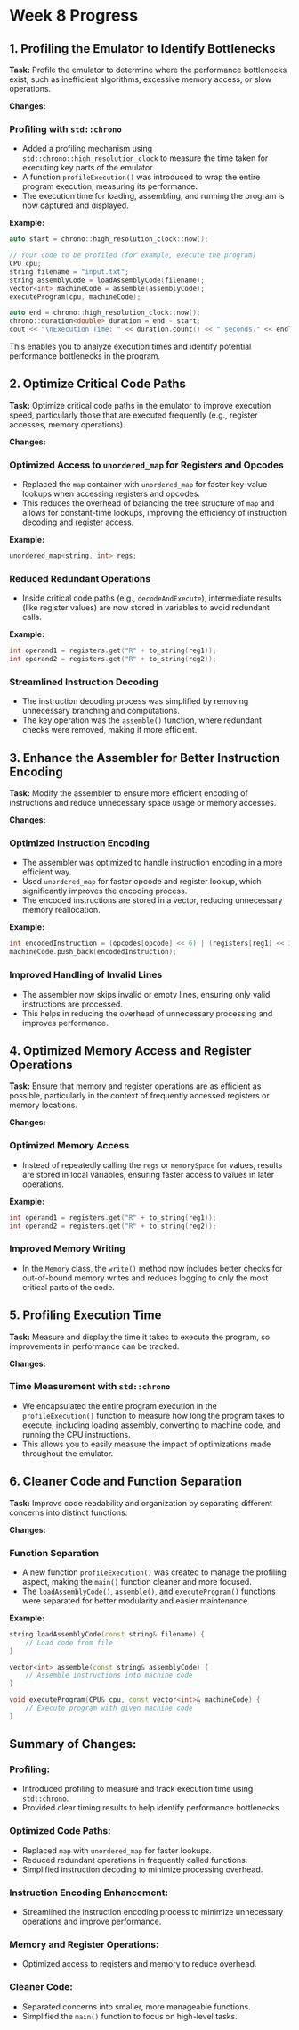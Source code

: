# Week 8 Progress

## 1. Profiling the Emulator to Identify Bottlenecks
**Task:** Profile the emulator to determine where the performance bottlenecks exist, such as inefficient algorithms, excessive memory access, or slow operations.

**Changes:**

### Profiling with `std::chrono`
- Added a profiling mechanism using `std::chrono::high_resolution_clock` to measure the time taken for executing key parts of the emulator.
- A function `profileExecution()` was introduced to wrap the entire program execution, measuring its performance.
- The execution time for loading, assembling, and running the program is now captured and displayed.

**Example:**
```cpp
auto start = chrono::high_resolution_clock::now();

// Your code to be profiled (for example, execute the program)
CPU cpu;
string filename = "input.txt";
string assemblyCode = loadAssemblyCode(filename);
vector<int> machineCode = assemble(assemblyCode);
executeProgram(cpu, machineCode);

auto end = chrono::high_resolution_clock::now();
chrono::duration<double> duration = end - start;
cout << "\nExecution Time: " << duration.count() << " seconds." << endl;
```
This enables you to analyze execution times and identify potential performance bottlenecks in the program.

## 2. Optimize Critical Code Paths
**Task:** Optimize critical code paths in the emulator to improve execution speed, particularly those that are executed frequently (e.g., register accesses, memory operations).

**Changes:**

### Optimized Access to `unordered_map` for Registers and Opcodes
- Replaced the `map` container with `unordered_map` for faster key-value lookups when accessing registers and opcodes.
- This reduces the overhead of balancing the tree structure of `map` and allows for constant-time lookups, improving the efficiency of instruction decoding and register access.

**Example:**
```cpp
unordered_map<string, int> regs;
```

### Reduced Redundant Operations
- Inside critical code paths (e.g., `decodeAndExecute`), intermediate results (like register values) are now stored in variables to avoid redundant calls.

**Example:**
```cpp
int operand1 = registers.get("R" + to_string(reg1));
int operand2 = registers.get("R" + to_string(reg2));
```

### Streamlined Instruction Decoding
- The instruction decoding process was simplified by removing unnecessary branching and computations.
- The key operation was the `assemble()` function, where redundant checks were removed, making it more efficient.

## 3. Enhance the Assembler for Better Instruction Encoding
**Task:** Modify the assembler to ensure more efficient encoding of instructions and reduce unnecessary space usage or memory accesses.

**Changes:**

### Optimized Instruction Encoding
- The assembler was optimized to handle instruction encoding in a more efficient way.
- Used `unordered_map` for faster opcode and register lookup, which significantly improves the encoding process.
- The encoded instructions are stored in a vector, reducing unnecessary memory reallocation.

**Example:**
```cpp
int encodedInstruction = (opcodes[opcode] << 6) | (registers[reg1] << 3) | registers[reg2];
machineCode.push_back(encodedInstruction);
```

### Improved Handling of Invalid Lines
- The assembler now skips invalid or empty lines, ensuring only valid instructions are processed.
- This helps in reducing the overhead of unnecessary processing and improves performance.

## 4. Optimized Memory Access and Register Operations
**Task:** Ensure that memory and register operations are as efficient as possible, particularly in the context of frequently accessed registers or memory locations.

**Changes:**

### Optimized Memory Access
- Instead of repeatedly calling the `regs` or `memorySpace` for values, results are stored in local variables, ensuring faster access to values in later operations.

**Example:**
```cpp
int operand1 = registers.get("R" + to_string(reg1));
int operand2 = registers.get("R" + to_string(reg2));
```

### Improved Memory Writing
- In the `Memory` class, the `write()` method now includes better checks for out-of-bound memory writes and reduces logging to only the most critical parts of the code.

## 5. Profiling Execution Time
**Task:** Measure and display the time it takes to execute the program, so improvements in performance can be tracked.

**Changes:**

### Time Measurement with `std::chrono`
- We encapsulated the entire program execution in the `profileExecution()` function to measure how long the program takes to execute, including loading assembly, converting to machine code, and running the CPU instructions.
- This allows you to easily measure the impact of optimizations made throughout the emulator.

## 6. Cleaner Code and Function Separation
**Task:** Improve code readability and organization by separating different concerns into distinct functions.

**Changes:**

### Function Separation
- A new function `profileExecution()` was created to manage the profiling aspect, making the `main()` function cleaner and more focused.
- The `loadAssemblyCode()`, `assemble()`, and `executeProgram()` functions were separated for better modularity and easier maintenance.

**Example:**
```cpp
string loadAssemblyCode(const string& filename) {
    // Load code from file
}

vector<int> assemble(const string& assemblyCode) {
    // Assemble instructions into machine code
}

void executeProgram(CPU& cpu, const vector<int>& machineCode) {
    // Execute program with given machine code
}
```

## Summary of Changes:
### Profiling:
- Introduced profiling to measure and track execution time using `std::chrono`.
- Provided clear timing results to help identify performance bottlenecks.

### Optimized Code Paths:
- Replaced `map` with `unordered_map` for faster lookups.
- Reduced redundant operations in frequently called functions.
- Simplified instruction decoding to minimize processing overhead.

### Instruction Encoding Enhancement:
- Streamlined the instruction encoding process to minimize unnecessary operations and improve performance.

### Memory and Register Operations:
- Optimized access to registers and memory to reduce overhead.

### Cleaner Code:
- Separated concerns into smaller, more manageable functions.
- Simplified the `main()` function to focus on high-level tasks.